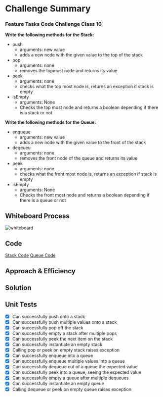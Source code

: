 
# Challenge Summary
<!-- Description of the challenge -->
### Feature Tasks Code Challenge Class 10
**Write the following methods for the Stack:**

- push
    - arguments: new value
    - adds a new node with the given value to the top of the stack
- pop
    - arguments: none
    - removes the topmost node and returns its value
- peek
    - arguments: none
    - checks what the top most node is, returns an exception if stack is empty
- isEmpty
    - arguments: None
    - Checks the top most node and returns a boolean depending if there is a stack or not

**Write the following methods for the Queue:**

- enqueue
    - arguments: new value
    - adds a new node with the given value to the front of the stack
- deqeueu
    - arguments: none
    - removes the front node of the queue and returns its value
- peek
    - arguments: none
    - checks what the front most node is, returns an exception if stack is empty
- isEmpty
    - arguments: None
    - Checks the front most node and returns a boolean depending if there is a queue or not


## Whiteboard Process
<!-- Embedded whiteboard image -->

![whiteboard](#)

## Code
[Stack Code](./stack.py)
[Queue Code](./queue.py)

## Approach & Efficiency
<!-- What approach did you take? Why? What is the Big O space/time for this approach? -->


## Solution
<!-- Show how to run your code, and examples of it in action -->


## Unit Tests
- [x] Can successfully push onto a stack
- [x] Can successfully push multiple values onto a stack
- [x] Can successfully pop off the stack
- [x] Can successfully empty a stack after multiple pops
- [x] Can successfully peek the next item on the stack
- [x] Can successfully instantiate an empty stack
- [x] Calling pop or peek on empty stack raises exception
- [x] Can successfully enqueue into a queue
- [x] Can successfully enqueue multiple values into a queue
- [x] Can successfully dequeue out of a queue the expected value
- [x] Can successfully peek into a queue, seeing the expected value
- [x] Can successfully empty a queue after multiple dequeues
- [x] Can successfully instantiate an empty queue
- [x] Calling dequeue or peek on empty queue raises exception